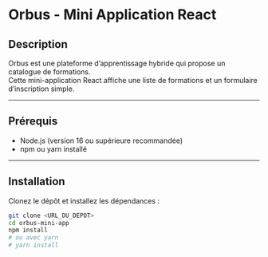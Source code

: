 # Orbus - Mini Application React

## Description

Orbus est une plateforme d’apprentissage hybride qui propose un catalogue de formations.  
Cette mini-application React affiche une liste de formations et un formulaire d’inscription simple.

---

## Prérequis

-   Node.js (version 16 ou supérieure recommandée)
-   npm ou yarn installé

---

## Installation

Clonez le dépôt et installez les dépendances :

```bash
git clone <URL_DU_DEPOT>
cd orbus-mini-app
npm install
# ou avec yarn
# yarn install
```

